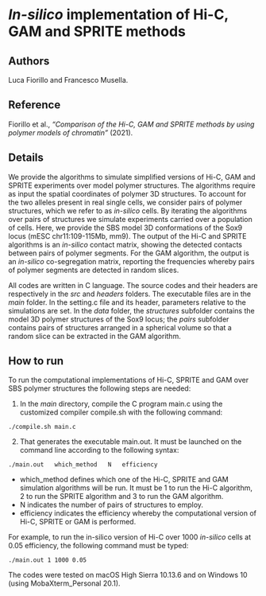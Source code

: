 # *In-silico* implementation of Hi-C, GAM and SPRITE methods
## Authors
Luca Fiorillo and Francesco Musella.
## Reference
Fiorillo et al., *“Comparison of the Hi-C, GAM and SPRITE methods by using polymer models of chromatin”* (2021).
## Details
We provide the algorithms to simulate simplified versions of Hi-C, GAM and SPRITE experiments over model polymer structures. The algorithms require as input the spatial coordinates of polymer 3D structures. To account for the two alleles present in real single cells, we consider pairs of polymer structures, which we refer to as *in-silico* cells. By iterating the algorithms over pairs of structures we simulate experiments carried over a population of cells. Here, we provide the SBS model 3D conformations of the Sox9 locus (mESC chr11:109-115Mb, mm9). The output of the Hi-C and SPRITE algorithms is an *in-silico* contact matrix, showing the detected contacts between pairs of polymer segments. For the GAM algorithm, the output is an *in-silico* co-segregation matrix, reporting the frequencies whereby pairs of polymer segments are detected in random slices. 

All codes are written in C language. The source codes and their headers are respectively in the *src* and *headers* folders. The executable files are in the *main* folder. In the setting.c file and its header, parameters relative to the simulations are set. In the *data* folder, the *structures* subfolder contains the model 3D polymer structures of the Sox9 locus; the *pairs* subfolder contains pairs of structures arranged in a spherical volume so that a random slice can be extracted in the GAM algorithm. 
## How to run
To run the computational implementations of Hi-C, SPRITE and GAM over SBS polymer structures the following steps are needed:
1. In the *main* directory, compile the C program main.c using the customized compiler compile.sh with the following command:
```
./compile.sh main.c
```
2. That generates the executable main.out. It must be launched on the command line according to the following syntax:
```
./main.out   which_method   N   efficiency
```
  -	which_method defines which one of the Hi-C, SPRITE and GAM simulation algorithms will be run. It must be 1 to run the Hi-C algorithm, 2 to run the SPRITE algorithm and 3 to run the GAM algorithm. 
  -	N indicates the number of pairs of structures to employ.
  -	efficiency indicates the efficiency whereby the computational version of Hi-C, SPRITE or GAM is performed.

For example, to run the in-silico version of Hi-C over 1000 *in-silico* cells at 0.05 efficiency, the following command must be typed:
```
./main.out 1 1000 0.05
```
The codes were tested on macOS High Sierra 10.13.6 and on Windows 10 (using MobaXterm_Personal 20.1). 
